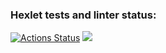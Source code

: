 ### Hexlet tests and linter status:
[![Actions Status](https://github.com/gayush7/frontend-project-lvl1/workflows/hexlet-check/badge.svg)](https://github.com/gayush7/frontend-project-lvl1/actions)
<a href="https://codeclimate.com/github/gayush7/frontend-project-lvl1/maintainability"><img src="https://api.codeclimate.com/v1/badges/82dea0b8dd7fafa50d12/maintainability" /></a>
